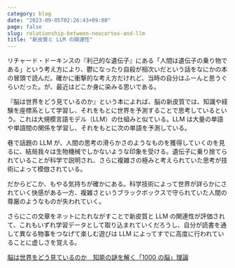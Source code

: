 ```yaml
---
category: blog
date: "2023-09-05T02:26:43+09:00"
page: false
slug: relationship-between-neocortex-and-llm
title: "新皮質と LLM の関連性"
---
```


リチャード・ドーキンスの『利己的な遺伝子』にある「人間は遺伝子の乗り物である」という考え方により、鬱になったり自殺が相次いだという話をなにかの本の冒頭で読んだ。確かに衝撃的な考え方だけれど、当時の自分はふーんと思うぐらいだった。が、最近はどこか身に染みる思いである。

『脳は世界をどう見ているのか』という本によれば、脳の新皮質では、知識や経験を座標系として学習し、それをもとに世界を予測することで思考しているという。これは大規模言語モデル（LLM）の仕組みと似ている。LLM は大量の単語や単語間の関係を学習し、それをもとに次の単語を予測している。

巷で話題の LLM が、人間の思考の滑らかさのようなものを獲得していくのを見るに、結局我々は生物機械でしかないような印象を受ける。遺伝子に乗り捨てられていることが科学で説明され、さらに複雑さの極みと考えられていた思考が技術によって模倣されている。

だからどこか、もやる気持ちが確かにある。科学技術によって世界が詳らかにされていく快感がある一方、複雑さというブラックボックスで守られていた人間の尊厳のようなものが失われていく。

さらにこの文章をネットにたれながすことで新皮質と LLM の関連性が評価されて、これもいずれ学習データとして取り込まれていくだろうし、自分が読書を通して異なる物事をつなげて楽しむ遊びは LLM によってすでに高度に行われていることに虚しさを覚える。

[脳は世界をどう見ているのか　知能の謎を解く「1000 の脳」理論](https://www.amazon.co.jp/exec/obidos/ASIN/B09XV35SNR/rakuishi-22/ref=nosim/)
